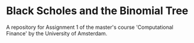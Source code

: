 # Black Scholes and the Binomial Tree
A repository for Assignment 1 of the master's course 'Computational Finance' by the University of Amsterdam.
